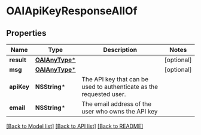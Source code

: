 # OAIApiKeyResponseAllOf

## Properties
Name | Type | Description | Notes
------------ | ------------- | ------------- | -------------
**result** | [**OAIAnyType***](.md) |  | [optional] 
**msg** | [**OAIAnyType***](.md) |  | [optional] 
**apiKey** | **NSString*** | The API key that can be used to authenticate as the requested user.  | 
**email** | **NSString*** | The email address of the user who owns the API key  | 

[[Back to Model list]](../README.md#documentation-for-models) [[Back to API list]](../README.md#documentation-for-api-endpoints) [[Back to README]](../README.md)



